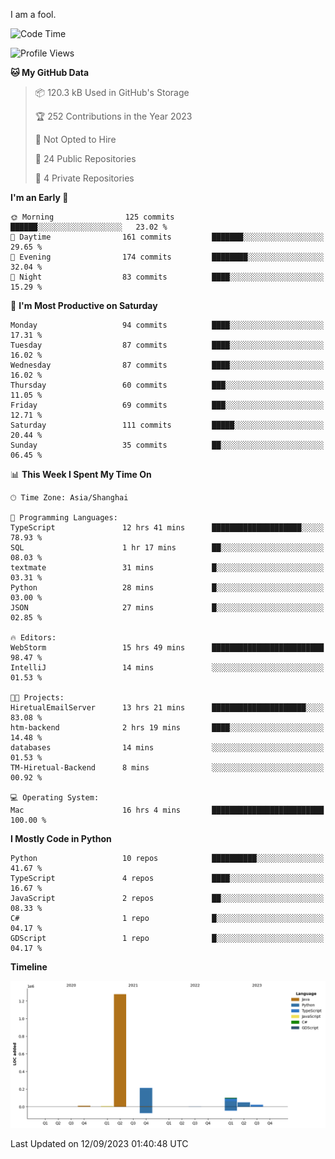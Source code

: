 I am a fool.

<!--START_SECTION:waka-->
![Code Time](http://img.shields.io/badge/Code%20Time-688%20hrs%2029%20mins-blue)

![Profile Views](http://img.shields.io/badge/Profile%20Views-2-blue)

**🐱 My GitHub Data** 

> 📦 120.3 kB Used in GitHub's Storage 
 > 
> 🏆 252 Contributions in the Year 2023
 > 
> 🚫 Not Opted to Hire
 > 
> 📜 24 Public Repositories 
 > 
> 🔑 4 Private Repositories 
 > 
**I'm an Early 🐤** 

```text
🌞 Morning                125 commits         ██████░░░░░░░░░░░░░░░░░░░   23.02 % 
🌆 Daytime                161 commits         ███████░░░░░░░░░░░░░░░░░░   29.65 % 
🌃 Evening                174 commits         ████████░░░░░░░░░░░░░░░░░   32.04 % 
🌙 Night                  83 commits          ████░░░░░░░░░░░░░░░░░░░░░   15.29 % 
```
📅 **I'm Most Productive on Saturday** 

```text
Monday                   94 commits          ████░░░░░░░░░░░░░░░░░░░░░   17.31 % 
Tuesday                  87 commits          ████░░░░░░░░░░░░░░░░░░░░░   16.02 % 
Wednesday                87 commits          ████░░░░░░░░░░░░░░░░░░░░░   16.02 % 
Thursday                 60 commits          ███░░░░░░░░░░░░░░░░░░░░░░   11.05 % 
Friday                   69 commits          ███░░░░░░░░░░░░░░░░░░░░░░   12.71 % 
Saturday                 111 commits         █████░░░░░░░░░░░░░░░░░░░░   20.44 % 
Sunday                   35 commits          ██░░░░░░░░░░░░░░░░░░░░░░░   06.45 % 
```


📊 **This Week I Spent My Time On** 

```text
🕑︎ Time Zone: Asia/Shanghai

💬 Programming Languages: 
TypeScript               12 hrs 41 mins      ████████████████████░░░░░   78.93 % 
SQL                      1 hr 17 mins        ██░░░░░░░░░░░░░░░░░░░░░░░   08.03 % 
textmate                 31 mins             █░░░░░░░░░░░░░░░░░░░░░░░░   03.31 % 
Python                   28 mins             █░░░░░░░░░░░░░░░░░░░░░░░░   03.00 % 
JSON                     27 mins             █░░░░░░░░░░░░░░░░░░░░░░░░   02.85 % 

🔥 Editors: 
WebStorm                 15 hrs 49 mins      █████████████████████████   98.47 % 
IntelliJ                 14 mins             ░░░░░░░░░░░░░░░░░░░░░░░░░   01.53 % 

🐱‍💻 Projects: 
HiretualEmailServer      13 hrs 21 mins      █████████████████████░░░░   83.08 % 
htm-backend              2 hrs 19 mins       ████░░░░░░░░░░░░░░░░░░░░░   14.48 % 
databases                14 mins             ░░░░░░░░░░░░░░░░░░░░░░░░░   01.53 % 
TM-Hiretual-Backend      8 mins              ░░░░░░░░░░░░░░░░░░░░░░░░░   00.92 % 

💻 Operating System: 
Mac                      16 hrs 4 mins       █████████████████████████   100.00 % 
```

**I Mostly Code in Python** 

```text
Python                   10 repos            ██████████░░░░░░░░░░░░░░░   41.67 % 
TypeScript               4 repos             ████░░░░░░░░░░░░░░░░░░░░░   16.67 % 
JavaScript               2 repos             ██░░░░░░░░░░░░░░░░░░░░░░░   08.33 % 
C#                       1 repo              █░░░░░░░░░░░░░░░░░░░░░░░░   04.17 % 
GDScript                 1 repo              █░░░░░░░░░░░░░░░░░░░░░░░░   04.17 % 
```



**Timeline**

![Lines of Code chart](https://raw.githubusercontent.com/VeejaLiu/VeejaLiu/master/assets/bar_graph.png)


 Last Updated on 12/09/2023 01:40:48 UTC
<!--END_SECTION:waka-->

